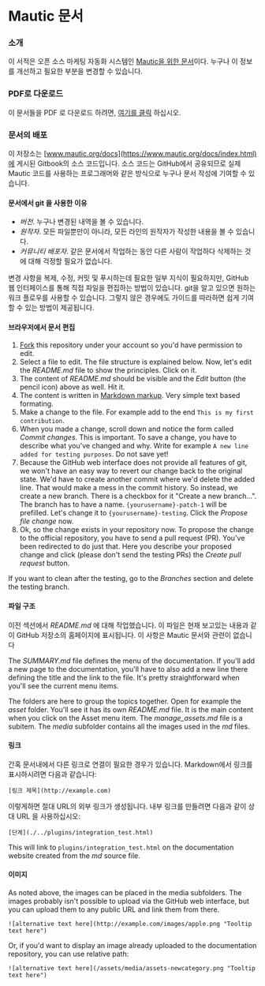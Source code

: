 # Mautic 문서

### 소개
이 서적은 오픈 소스 마케팅 자동화 시스템인 [Mautic을 위한 문서](https://www.mautic.org/docs/index.html)이다. 누구나 이 정보를 개선하고 필요한 부분을 변경할 수 있습니다.

### PDF로 다운로드

이 문서들을 PDF 로 다운로드 하려면, [여기를 클릭](https://mautic.org/docs/mautic_docs_en.pdf) 하십시오.

### 문서의 배포

이 저장소는 [www.mautic.org/docs](https://www.mautic.org/docs/index.html)에 게시된 Gitbook의 소스 코드입니다. 소스 코드는 GitHub에서 공유되므로 실제 Mautic 코드를 사용하는 프로그래머와 같은 방식으로 누구나 문서 작성에 기여할 수 있습니다.

#### 문서에서 git 을 사용한 이유

- *버전*. 누구나 변경된 내역을 볼 수 있습니다.
- *원작자*. 모든 파일뿐만이 아니라, 모든 라인의 원작자가 작성한 내용을 볼 수 있습니다.
- *커뮤니티 배포자*. 같은 문서에서 작업하는 동안 다른 사람이 작업하다 삭제하는 것에 대해 걱정할 필요가 없습니다.

변경 사항을 복제, 수정, 커밋 및 푸시하는데 필요한 일부 지식이 필요하지만, GitHub 웹 인터페이스를 통해 직접 파일을 편집하는 방법이 있습니다. git을 알고 있으면 원하는 워크 플로우를 사용할 수 있습니다. 그렇지 않은 경우에도 가이드를 따라하면 쉽게 기여할 수 있는 방법이 제공됩니다.

#### 브라우저에서 문서 편집

1. [Fork](https://github.com/mautic/documentation#fork-destination-box) this repository under your account so you'd have permission to edit.
2. Select a file to edit. The file structure is explained below. Now, let's edit the *README.md* file to show the principles. Click on it.
3. The content of *README.md* should be visible and the *Edit* button (the pencil icon) above as well. Hit it.
4. The content is written in [Markdown markup](https://daringfireball.net/projects/markdown/). Very simple text based formating.
5. Make a change to the file. For example add to the end `This is my first contribution`.
6. When you made a change, scroll down and notice the form called *Commit changes*. This is important. To save a change, you have to describe what you've changed and why. Write for example `A new line added for testing purposes`. Do not save yet!
7. Because the GitHub web interface does not provide all features of git, we won't have an easy way to revert our change back to the original state. We'd have to create another commit where we'd delete the added line. That would make a mess in the commit history. So instead, we create a new branch. There is a checkbox for it "Create a new branch...". The branch has to have a name. `{yourusername}-patch-1` will be prefilled. Let's change it to `{yourusername}-testing`. Click the *Propose file change* now.
8. Ok, so the change exists in your repository now. To propose the change to the official repository, you have to send a pull request (PR). You've been redirected to do just that. Here you describe your proposed change and click (please don't send the testing PRs) the *Create pull request* button.

If you want to clean after the testing, go to the *Branches* section and delete the testing branch.

#### 파일 구조

이전 섹션에서 *README.md* 에 대해 작업했습니다. 이 파일은 현재 보고있는 내용과 같이 GitHub 저장소의 홈페이지에 표시됩니다. 이 사항은 Mautic 문서와 관련이 없습니다

The *SUMMARY.md* file defines the menu of the documentation. If you'll add a new page to the documentation, you'll have to also add a new line there defining the title and the link to the file. It's pretty straightforward when you'll see the current menu items.

The folders are here to group the topics together. Open for example the *asset* folder. You'll see it has its own *README.md* file. It is the main content when you click on the Asset menu item. The *manage_assets.md* file is a subitem. The *media* subfolder contains all the images used in the *md* files.

#### 링크

간혹 문서내에서 다른 링크로 연결이 필요한 경우가 있습니다. Markdown에서 링크를 표시하시려면 다음과 같습니다:

```
[링크 제목](http://example.com)
```

이렇게하면 절대 URL의 외부 링크가 생성됩니다. 내부 링크를 만들려면 다음과 같이 상대 URL 을 사용하십시오:

```
[단계](./../plugins/integration_test.html)
```
This will link to `plugins/integration_test.html` on the documentation website created from the *md* source file.

#### 이미지

As noted above, the images can be placed in the media subfolders. The images probably isn't possible to upload via the GitHub web interface, but you can upload them to any public URL and link them from there.

```
![alternative text here](http://example.com/images/apple.png "Tooltip text here")
```
Or, if you'd want to display an image already uploaded to the documentation repository, you can use relative path:

```
![alternative text here](/assets/media/assets-newcategory.png "Tooltip text here")
```

